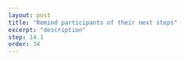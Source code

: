 ```yaml
---
layout: post
title: "Remind participants of their next steps"
excerpt: "description"
step: 14.1
order: 34
---
```


